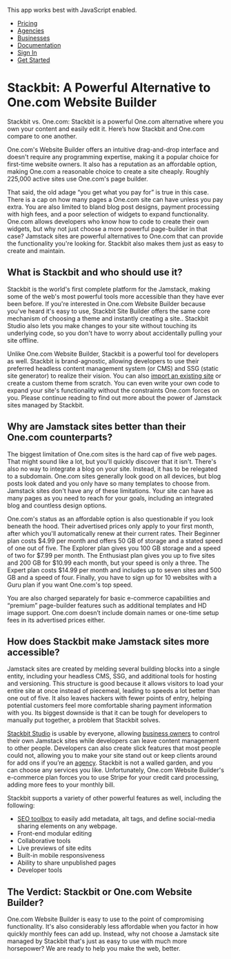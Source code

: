 This app works best with JavaScript enabled.





-   [Pricing](/pricing)
-   [Agencies](/agencies)
-   [Businesses](/businesses)
-   [Documentation](https://www.stackbit.com/docs/)
-   [Sign In](https://app.stackbit.com/)
-   <a href="https://app.stackbit.com/create" class="button-component button-component-theme-accent button-component-hollow"><span>Get Started</span></a>

Stackbit: A Powerful Alternative to One.com Website Builder
===========================================================

Stackbit vs. One.com: Stackbit is a powerful One.com alternative where you own your content and easily edit it. Here’s how Stackbit and One.com compare to one another.

One.com's Website Builder offers an intuitive drag-and-drop interface and doesn't require any programming expertise, making it a popular choice for first-time website owners. It also has a reputation as an affordable option, making One.com a reasonable choice to create a site cheaply. Roughly 225,000 active sites use One.com's page builder.

That said, the old adage “you get what you pay for” is true in this case. There is a cap on how many pages a One.com site can have unless you pay extra. You are also limited to bland blog post designs, payment processing with high fees, and a poor selection of widgets to expand functionality. One.com allows developers who know how to code to create their own widgets, but why not just choose a more powerful page-builder in that case? Jamstack sites are powerful alternatives to One.com that can provide the functionality you're looking for. Stackbit also makes them just as easy to create and maintain.

What is Stackbit and who should use it?
---------------------------------------

Stackbit is the world's first complete platform for the Jamstack, making some of the web's most powerful tools more accessible than they have ever been before. If you're interested in One.com Website Builder because you've heard it's easy to use, Stackbit Site Builder offers the same core mechanism of choosing a theme and instantly creating a site.. Stackbit Studio also lets you make changes to your site without touching its underlying code, so you don't have to worry about accidentally pulling your site offline.

Unlike One.com Website Builder, Stackbit is a powerful tool for developers as well. Stackbit is brand-agnostic, allowing developers to use their preferred headless content management system (or CMS) and SSG (static site generator) to realize their vision. You can also [import an existing site](https://app.stackbit.com/import) or create a custom theme from scratch. You can even write your own code to expand your site's functionality without the constraints One.com forces on you. Please continue reading to find out more about the power of Jamstack sites managed by Stackbit.

Why are Jamstack sites better than their One.com counterparts?
--------------------------------------------------------------

The biggest limitation of One.com sites is the hard cap of five web pages. That might sound like a lot, but you'll quickly discover that it isn't. There's also no way to integrate a blog on your site. Instead, it has to be relegated to a subdomain. One.com sites generally look good on all devices, but blog posts look dated and you only have so many templates to choose from. Jamstack sites don't have any of these limitations. Your site can have as many pages as you need to reach for your goals, including an integrated blog and countless design options.

One.com's status as an affordable option is also questionable if you look beneath the hood. Their advertised prices only apply to your first month, after which you'll automatically renew at their current rates. Their Beginner plan costs $4.99 per month and offers 50 GB of storage and a stated speed of one out of five. The Explorer plan gives you 100 GB storage and a speed of two for $7.99 per month. The Enthusiast plan gives you up to five sites and 200 GB for $10.99 each month, but your speed is only a three. The Expert plan costs $14.99 per month and includes up to seven sites and 500 GB and a speed of four. Finally, you have to sign up for 10 websites with a Guru plan if you want One.com's top speed. 

You are also charged separately for basic e-commerce capabilities and “premium” page-builder features such as additional templates and HD image support. One.com doesn’t include domain names or one-time setup fees in its advertised prices either.

How does Stackbit make Jamstack sites more accessible?
------------------------------------------------------

Jamstack sites are created by melding several building blocks into a single entity, including your headless CMS, SSG, and additional tools for hosting and versioning. This structure is good because it allows visitors to load your entire site at once instead of piecemeal, leading to speeds a lot better than one out of five. It also leaves hackers with fewer points of entry, helping potential customers feel more comfortable sharing payment information with you. Its biggest downside is that it can be tough for developers to manually put together, a problem that Stackbit solves.

[Stackbit Studio](https://www.stackbit.com/blog/announcing-stackbit-studio/) is usable by everyone, allowing [business owners](https://www.stackbit.com/businesses) to control their own Jamstack sites while developers can leave content management to other people. Developers can also create slick features that most people could not, allowing you to make your site stand out or keep clients around for add ons if you’re an [agency](https://www.stackbit.com/agencies). Stackbit is not a walled garden, and you can choose any services you like. Unfortunately, One.com Website Builder's e-commerce plan forces you to use Stripe for your credit card processing, adding more fees to your monthly bill.

Stackbit supports a variety of other powerful features as well, including the following:

-   [SEO toolbox](https://www.stackbit.com/blog/seo-tools/) to easily add metadata, alt tags, and define social-media sharing elements on any webpage.
-   Front-end modular editing
-   Collaborative tools
-   Live previews of site edits
-   Built-in mobile responsiveness
-   Ability to share unpublished pages
-   Developer tools

The Verdict: Stackbit or One.com Website Builder?
-------------------------------------------------

One.com Website Builder is easy to use to the point of compromising functionality. It's also considerably less affordable when you factor in how quickly monthly fees can add up. Instead, why not choose a Jamstack site managed by Stackbit that's just as easy to use with much more horsepower? We are ready to help you make the web, better.










